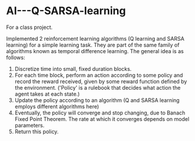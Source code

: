 # AI---Q-SARSA-learning

For a class project.

Implemented 2 reinforcement learning algorithms (Q learning and SARSA learning) for a simple learning task. They are part of the same family of algorithms known as temporal difference learning. The general idea is as follows:

1. Discretize time into small, fixed duration blocks.
2. For each time block, perform an action according to some policy and record the reward received, given by some reward function defined by the environment. ('Policy' is a rulebook that decides what action the agent takes at each state.)
3. Update the policy according to an algorithm (Q and SARSA learning employs different algorithms here) 
4. Eventually, the  policy will converge and stop changing, due to Banach Fixed Point Theorem. The rate at which it converges depends on model parameters.
5. Return this policy.
